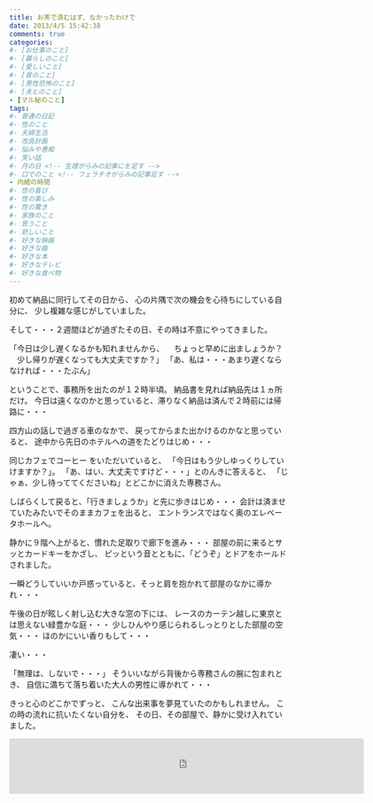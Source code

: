 ```yaml
---
title: お茶で済むはず、なかったわけで
date: 2013/4/5 15:42:38
comments: true
categories:
#- [お仕事のこと]
#- [暮らしのこと]
#- [愛しいこと]
#- [昔のこと]
#- [男性恐怖のこと]
#- [夫とのこと]
- [マル秘のこと]
tags:
#- 普通の日記
#- 性のこと
#- 夫婦生活
#- 改良計画
#- 悩みや愚痴
#- 笑い話
#- 月の日 <!-- 生理がらみの記事にを足す -->
#- 口でのこと <!-- フェラチオがらみの記事足す -->
- 内緒の時間
#- 性の喜び
#- 性の楽しみ
#- 性の驚き
#- 家族のこと
#- 思うこと
#- 悲しいこと
#- 好きな映画
#- 好きな曲
#- 好きな本
#- 好きなテレビ
#- 好きな食べ物
---
```

初めて納品に同行してその日から、
心の片隅で次の機会を心待ちにしている自分に、
少し複雑な感じがしていました。

そして・・・２週間ほどが過ぎたその日、その時は不意にやってきました。

「今日は少し遅くなるかも知れませんから、
　ちょっと早めに出ましょうか？
　少し帰りが遅くなっても大丈夫ですか？」
「あ、私は・・・あまり遅くならなければ・・・たぶん」

ということで、事務所を出たのが１２時半頃。
納品書を見れば納品先は１ヵ所だけ。
今日は遠くなのかと思っていると、滞りなく納品は済んで２時前には帰路に・・・

四方山の話しで過ぎる車のなかで、
戻ってからまた出かけるのかなと思っていると、
途中から先日のホテルへの道をたどりはじめ・・・

同じカフェでコーヒー をいただいていると、
「今日はもう少しゆっくりしていけますか？」。
「あ、はい、大丈夫ですけど・・・」とのんきに答えると、
「じゃぁ、少し待っててくださいね」とどこかに消えた専務さん。

しばらくして戻ると、「行きましょうか」と先に歩きはじめ・・・
会計は済ませていたみたいでそのままカフェを出ると、
エントランスではなく奥のエレベータホールへ。

静かに９階へ上がると、慣れた足取りで廊下を進み・・・
部屋の前に来るとサッとカードキーをかざし、
ピッという音とともに、「どうぞ」とドアをホールドされました。

一瞬どうしていいか戸惑っていると、そっと肩を抱かれて部屋のなかに導かれ・・・

午後の日が眩しく射し込む大きな窓の下には、
レースのカーテン越しに東京とは思えない緑豊かな庭・・・
少しひんやり感じられるしっとりとした部屋の空気・・・
ほのかにいい香りもして・・・

凄い・・・

「無理は、しないで・・・」
そういいながら背後から専務さんの腕に包まれとき、
自信に満ちて落ち着いた大人の男性に導かれて・・・

きっと心のどこかでずっと、
こんな出来事を夢見ていたのかもしれません。
この時の流れに抗いたくない自分を、
その日、その部屋で、静かに受け入れていました。

<div style="text-align:center;">
<iframe src="https://rcm-fe.amazon-adsystem.com/e/cm?o=9&p=293&l=ur1&category=smarthome&banner=02Z4SSHD6BTXXD1X58R2&f=ifr&linkID=a730f779cbcdb5567e02e51920915d3a&t=shufumoarukeba-22&tracking_id=shufumoarukeba-22" width="640" height="100" scrolling="no" border="0" marginwidth="0" style="border:none;" frameborder="0"></iframe>
</div>

<!--
にほんブログ村参加中
よかったらポチッとひとつお願いします
<a href="//housewife.blogmura.com/shufu_over30/ranking.html" target="_blank" rel="noopener"><img src="//housewife.blogmura.com/shufu_over30/img/shufu_over3088_31.gif" alt="にほんブログ村 主婦日記ブログ ３０代主婦へ" width="88" height="31" border="0" /></a> <a href="//otona.blogmura.com/seinonayami/ranking.html" target="_blank" rel="noopener"><img src="//otona.blogmura.com/seinonayami/img/seinonayami88_31.gif" alt="にほんブログ村 大人の生活ブログ 性の悩みへ" width="88" height="31" border="0" /></a> <a href="//otona.blogmura.com/ranking.html" target="_blank" rel="noopener"><img src="//otona.blogmura.com/img/otona88_31.gif" alt="にほんブログ村 大人の生活ブログへ" width="88" height="31" border="0" /></a>

<div class="kaerebalink-box" style="text-align:left;padding-bottom:20px;font-size:small;zoom: 1;overflow: hidden;"><div class="kaerebalink-image" style="float:left;margin:0 15px 10px 0;"><a href="https://www.amazon.co.jp/exec/obidos/ASIN/B016MF693S/shufumoarukeba-22/" target="_blank" ><img src="https://images-fe.ssl-images-amazon.com/images/I/61-X-8oSBWL._SL160_.jpg" style="border: none;" /></a><div class="kaerebalink-info" style="line-height:120%;zoom: 1;overflow: hidden;"><div class="kaerebalink-name" style="margin-bottom:10px;line-height:120%">
私は<a href="https://www.amazon.co.jp/exec/obidos/ASIN/B016MF693S/shufumoarukeba-22/" target="_blank" >ロリエ</a>派・・・
<a href="https://www.amazon.co.jp/exec/obidos/ASIN/B016MF693S/shufumoarukeba-22/" target="_blank" >Amazon</a>でまとめ買いをしています。
受け取りは宅配ボックスでも大丈夫。
お店では視線が気になる必需品には強い味方です。
<div class="kaerebalink-powered-date" style="font-size:8pt;margin-top:5px;font-family:verdana;line-height:120%">posted with <a href="https://kaereba.com" rel="nofollow" target="_blank">カエレバ</a><div class="kaerebalink-detail" style="margin-bottom:5px;">花王<div class="kaerebalink-link1" style="margin-top:10px;"><div class="shoplinkamazon" style="display:inline;margin-right:5px;background: url('//img.yomereba.com/kz_k_01.gif') 0 0 no-repeat;padding: 2px 0 2px 18px;white-space: nowrap;"><a href="https://www.amazon.co.jp/gp/search?keywords=%E3%83%AD%E3%83%AA%E3%82%A8%E3%80%80%E3%82%B9%E3%83%AA%E3%83%A0%E3%82%AC%E3%83%BC%E3%83%89&__mk_ja_JP=%E3%82%AB%E3%82%BF%E3%82%AB%E3%83%8A&tag=shufumoarukeba-22" target="_blank" >Amazon</a><div class="shoplinkrakuten" style="display:inline;margin-right:5px;background: url('//img.yomereba.com/kz_k_01.gif') 0 -50px no-repeat;padding: 2px 0 2px 18px;white-space: nowrap;"><a href="//af.moshimo.com/af/c/click?a_id=1226876&p_id=54&pc_id=54&pl_id=616&s_v=b5Rz2P0601xu&url=https%3A%2F%2Fsearch.rakuten.co.jp%2Fsearch%2Fmall%2F%25E3%2583%25AD%25E3%2583%25AA%25E3%2582%25A8%25E3%2580%2580%25E3%2582%25B9%25E3%2583%25AA%25E3%2583%25A0%25E3%2582%25AC%25E3%2583%25BC%25E3%2583%2589%2F-%2Ff.1-p.1-s.1-sf.0-st.A-v.2%3Fx%3D0" target="_blank" >楽天市場</a><img src="//i.moshimo.com/af/i/impression?a_id=1226876&p_id=54&pc_id=54&pl_id=616" width="1" height="1" style="border:none;"><div class="shoplinkyahoo" style="display:inline;margin-right:5px;background: url('//img.yomereba.com/kz_k_01.gif') 0 -150px no-repeat;padding: 2px 0 2px 18px;white-space: nowrap;"><a href="//af.moshimo.com/af/c/click?a_id=1226882&p_id=1225&pc_id=1925&pl_id=18502&s_v=b5Rz2P0601xu&url=http%3A%2F%2Fsearch.shopping.yahoo.co.jp%2Fsearch%3Fp%3D%25E3%2583%25AD%25E3%2583%25AA%25E3%2582%25A8%25E3%2580%2580%25E3%2582%25B9%25E3%2583%25AA%25E3%2583%25A0%25E3%2582%25AC%25E3%2583%25BC%25E3%2583%2589" target="_blank" >Yahooショッピング</a><img src="//i.moshimo.com/af/i/impression?a_id=1226882&p_id=1225&pc_id=1925&pl_id=18502" width="1" height="1" style="border:none;">
<div class="booklink-footer" style="clear: left">

<a  target="_blank" href="http://otona.blogmura.com/ranking.html"><img  alt="にほんブログ村 大人の生活ブログへ" border="0" height="31" width="88" src="http://otona.blogmura.com/img/otona88_31.gif"></a><a  target="_blank" href="http://otona.blogmura.com/ranking.html">にほんブログ村</a>
-->
<!--
この様なワクワクドキドキのときめきが益々Mさんを美しい女性へと輝かせるのです。
妻であり母であっても一人の女性であるのですから。
専務さんの自信に満ちて落ち着いた大人の男性 のエスコートはきっとご主人にはない魅力に感じられたかと思います。
それはきっと人生経験(SEX)が豊富にあるからだと思います。
なのでご主人がけして劣っている訳でわありません。
専務さんだって内心ドキドキだったと思います(笑)
けっこう、男の方が女性より内心気弱なところありますよ。きっと。
そのように専務さんに誘われたということは、Mさんが美しく魅力ある女性である証拠ですね♪
絶対にブサイク(ココロも容姿もカラダも)な女性は男は誘いませんからねぇ。
わたくしも今度、会社の女性を誘ってみようかなぁ?(笑)?へへっ!!

サムさん、ご訪問＋コメントありがとうございます。
好奇心と妄想が強まっていたところに、
そんな相手と知ってか知らずか誘いがあって・・・
いつまでも続くはずはありませんが、
いろいろ教わることができて助かっています(^_^)
-->
